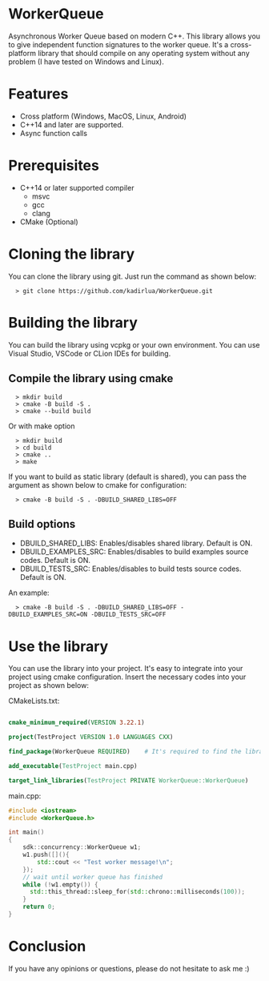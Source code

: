 # WorkerQueue
Asynchronous Worker Queue based on modern C++. This library allows you to give independent function signatures to the worker queue. It's a cross-platform library that should compile on any operating system without any problem (I have tested on Windows and Linux).

# Features
- Cross platform (Windows, MacOS, Linux, Android)
- C++14 and later are supported.
- Async function calls

# Prerequisites
- C++14 or later supported compiler
    - msvc
    - gcc
    - clang
- CMake (Optional)

# Cloning the library
You can clone the library using git. Just run the command as shown below:

```
  > git clone https://github.com/kadirlua/WorkerQueue.git
```

# Building the library
You can build the library using vcpkg or your own environment. You can use Visual Studio, VSCode or CLion IDEs for building.

## Compile the library using cmake
```
  > mkdir build
  > cmake -B build -S .
  > cmake --build build
```

Or with make option
```
  > mkdir build
  > cd build
  > cmake ..
  > make
```

If you want to build as static library (default is shared), you can pass the argument as shown below to cmake for configuration:
```
  > cmake -B build -S . -DBUILD_SHARED_LIBS=OFF
```

## Build options
- DBUILD_SHARED_LIBS: Enables/disables shared library. Default is ON.
- DBUILD_EXAMPLES_SRC: Enables/disables to build examples source codes. Default is ON.
- DBUILD_TESTS_SRC: Enables/disables to build tests source codes. Default is ON.

An example:
```
  > cmake -B build -S . -DBUILD_SHARED_LIBS=OFF -DBUILD_EXAMPLES_SRC=ON -DBUILD_TESTS_SRC=OFF
```

# Use the library
You can use the library into your project. It's easy to integrate into your project using cmake configuration. Insert the necessary codes into your project as shown below:

CMakeLists.txt:
``` cmake

cmake_minimum_required(VERSION 3.22.1)

project(TestProject VERSION 1.0 LANGUAGES CXX)

find_package(WorkerQueue REQUIRED)    # It's required to find the library

add_executable(TestProject main.cpp)

target_link_libraries(TestProject PRIVATE WorkerQueue::WorkerQueue)    # link the library if It's found
```

main.cpp:

``` cpp
#include <iostream>
#include <WorkerQueue.h>

int main()
{
    sdk::concurrency::WorkerQueue w1;
    w1.push([](){
        std::cout << "Test worker message!\n";
    });
    // wait until worker queue has finished
    while (!w1.empty()) {
      std::this_thread::sleep_for(std::chrono::milliseconds(100));
    }
    return 0;
}
```

# Conclusion
If you have any opinions or questions, please do not hesitate to ask me :)
